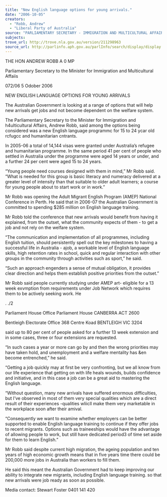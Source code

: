 ```yaml
---
title: "New English language options for young arrivals."
date: "2006-10-05"
creators:
  - "Robb, Andrew"
  - "Liberal Party of Australia"
source: "PARLIAMENTARY SECRETARY - IMMIGRATION AND MULTICULTURAL AFFAIRS"
subjects:
trove_url: http://trove.nla.gov.au/version/211298963
source_url: http://parlinfo.aph.gov.au/parlInfo/search/display/display.w3p;query=Id%3A%22media/pressrel/C83L6%22
---
```


  THE HON ANDREW ROBB A 0  MP 

  Parliamentary Secretary to the Minister for Immigration and Multicultural Affaiis 

  072/06 5 Odober 2006 

  NEW ENGLISH LANGUAGE OPTIONS FOR YOUNG ARRIVALS 

  The Australian Government is looking at a range of options that will help new arrivals get  jobs and not become dependent on the welfare system. 

  The Parliamentary Secretary to the Minister for Immigration and h4ulticultural Affairs,  Andrew Robb, said among the options being considered was a new English language  programmc for 15 to 24 ycar old rcfugcc and humanitarian cntrants. 

  In 2005-06 a total of 14,144 visas were granted under Australia’s refugee and humanitarian  programme. In the same period 41 per cent of people who settled in Australia under the  programme were aged 14 years or under, and a further 24 per cent were aged 15 to 24 years. 

  “Young people need courses designed with them in mind,” Mr Robb said. “What is needed  for this group is basic literacy and numeracy delivered at a greater level of intensity than that  suitable to older adult learners; a course for young people about to start work or in work.” 

  Mr Robb was opening the Adult Migrant English Program (AMEP) National Conference in  Perth. He said that in 2006-07 the Australian Government is committed to spending  $285 million on English language training. 

  Mr Robb told the conference that new arrivals would benefit from having it explained, from  the outset, what the community expects of them - to get a job and not rely on the welfare  system. 

  “The communication and implementation of all programmes, including English tuition,  should persistently spell out the key milestones to having a successful life in Australia - ajob,  a workable level of English language skills, high retention rates in school, quick and regular  interaction with other groups in the community through activities such as sport,” he said. 

  “Such an approach engenders a sense of mutual obligation, it provides clear direction and  helps them establish positive priorities from the outset.” 

  Mr Robb said people currently studying under AMEP art- eligible for a 13 week exvmption  from requirements under Job Network which requires them to be actively seeking work. He 

  . ./2 

  Parliament House Office  Parliament House  CANBERRA ACT 2600 

  Bentleigh Electorate Office  368 Centre Koad  BENTLEIGH VIC 3204 

  said up to 80 per cent of people asked for a further 13 week extension and in some cases, three  or four extensions are requested. 

  “In such cases a year or more can go by and then the wrong priorities may have taken hold,  and unemployment and a welfare mentality has &en become entrenched,” he said. 

  “Getting a job quickly may at first be very confronting, but we all know from our life  experience that getting on with life heals wounds, builds confidence and initiative, and in this  case a job can be a great aid to mastering the English language. 

  “Without question, many new arrivals have suffered enormous difficulties, but I’ve observed  in most of them very special qualities which are a direct result of their experiences -qualities  wliicll make them very marketable in the workplace soon after their amival. 

  “Consequently we want to examine whether employers can be better supported to enable  English language training to continue if they offer jobs to recent migrants. Options such as  traineeships would have the advantage of allowing people to work, but still have dedicated  period3 of time set aside for them to learn English.” 

  Mr Robb said despite current high migration, the ageing population and ten years of high  economic growth means that in five years time there could be 200,000 more jobs in Australia  than workers to fill them. 

  He said this meant the Australian Government had to keep improving our ability to integrate  new migrants, including English language training. so that new arrivals were job ready as  soon as possible. 

  Media contact: Stewart Foster 0401 141 420 


